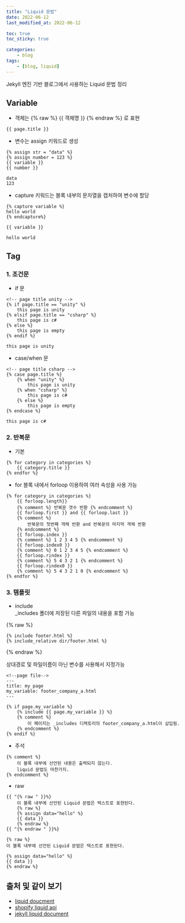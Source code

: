 ```yaml
---
title: "Liquid 문법"
date: 2022-06-12
last_modified_at: 2022-06-12

toc: true
toc_sticky: true

categories:
    - blog
tags:
    - [blog, liquid]
---
```


Jekyll 엔진 기반 블로그에서 사용하는 Liquid 문법 정리

## Variable

* 객체는 {% raw %} {{ 객체명 }} {% endraw %} 로 표현

```liquid
{{ page.title }}
```

* 변수는 assign 키워드로 생성

```liquid
{% assign str = "data" %}
{% assign number = 123 %}
{{ variable }}
{{ number }}
```

```liquid
data
123
```

* capture 키워드는 블록 내부의 문자열을 캡처하여 변수에 할당

```liquid
{% capture variable %}
hello world
{% endcapture%}

{{ variable }}
```

```liquid
hello world
```

## Tag

### 1. 조건문

* if 문

```liquid
<!-- page title unity -->
{% if page.title == "unity" %}
    this page is unity
{% elsif page.title == "csharp" %}
    this page is c#
{% else %}
    this page is empty
{% endif %}
```

```liquid
this page is unity
```

* case/when 문

```liquid
<!-- page title csharp -->
{% case page.title %}
    {% when "unity" %}
        this page is unity
    {% when "csharp" %}
        this page is c#
    {% else %}
        this page is empty
{% endcase %}
```

```liquid
this page is c#
```

### 2. 반복문

* 기본

```liquid
{% for category in categories %}
    {{ category.title }}
{% endfor %}  
```

* for 블록 내에서  forloop 이용하여 여러 속성을 사용 가능  

```liquid
{% for category in categories %}
    {{ forloop.length}}
    {% comment %} 반복문 갯수 반환 {% endcomment %}
    {{ forloop.first }} and {{ forloop.last }}
    {% comment %} 
        반복문의 첫번째 객체 반환 and 반복문의 마지막 객체 반환
    {% endcomment %}
    {{ forloop.index }}
    {% comment %} 1 2 3 4 5 {% endcomment %}
    {{ forloop.index0 }}
    {% comment %} 0 1 2 3 4 5 {% endcomment %}
    {{ forloop.rindex }}
    {% comment %} 5 4 3 2 1 {% endcomment %}
    {{ forloop.rindex0 }}
    {% comment %} 5 4 3 2 1 0 {% endcomment %}
{% endfor %}
```

### 3. 템플릿

* include  
_includes 폴더에 저장된 다른 파일의 내용을 포함 가능

{% raw %}
```liquid
{% include footer.html %}
{% include_relative dir/footer.html %}
```
{% endraw %}

상대경로 및 파일이름이 아닌 변수를 사용해서 지정가능

```liquid
<!--page file-->
---
title: my page
my_variable: footer_company_a.html
---
```

```liquid
{% if page.my_variable %}
    {% include {{ page.my_variable }} %}
    {% comment %} 
        이 페이지는 _includes 디렉토리의 footer_company_a.html이 삽입됨.
    {% endcomment %}
{% endif %}
```

* 주석

```liquid
{% comment %} 
    이 블록 내부에 선언된 내용은 출력되지 않는다.
    liquid 문법도 마찬가지.
{% endcomment %}
```

* raw

```liquid
{{ "{% raw " }}%} 
    이 블록 내부에 선언된 Liquid 문법은 텍스트로 표현된다.
    {% raw %}
    {% assign data="hello" %}
    {{ data }}
    {% endraw %}
{{ "{% endraw " }}%}
```

```liquid
{% raw %}
이 블록 내부에 선언된 Liquid 문법은 텍스트로 표현된다.

{% assign data="hello" %}
{{ data }}
{% endraw %}
```

## 출처 및 같이 보기

* [liquid doucment](https://shopify.github.io/liquid/)
* [shopify liquid api](https://shopify.dev/api/liquid)
* [jekyll liquid document](https://jekyllrb.com/docs/liquid)
